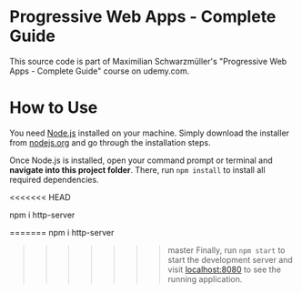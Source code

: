 # Progressive Web Apps - Complete Guide
This source code is part of Maximilian Schwarzmüller's "Progressive Web Apps - Complete Guide" course on udemy.com.

# How to Use
You need [Node.js](https://nodejs.org) installed on your machine. Simply download the installer from [nodejs.org](https://nodejs.org) and go through the installation steps.

Once Node.js is installed, open your command prompt or terminal and **navigate into this project folder**. There, run `npm install` to install all required dependencies.

<<<<<<< HEAD

npm i http-server


=======
npm i http-server

>>>>>>> master
Finally, run `npm start` to start the development server and visit [localhost:8080](http://localhost:8080) to see the running application.
